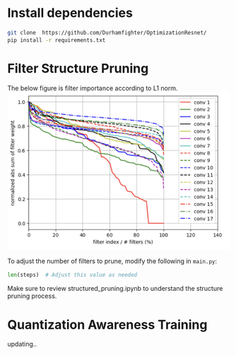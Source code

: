 # Install dependencies
```bash
git clone  https://github.com/Durhamfighter/OptimizationResnet/
pip install -r requirements.txt
```

# Filter Structure Pruning

The below figure is filter importance according to L1 norm.
![image-20241028223652317](./img/Sensitivity_50.png)


To adjust the number of filters to prune, modify the following in `main.py`:

```python
len(steps)  # Adjust this value as needed
```

Make sure to review structured_pruning.ipynb to understand the structure pruning process.

# Quantization Awareness Training

updating..
